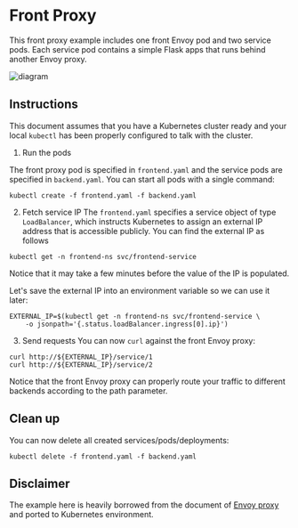 # Front Proxy

This front proxy example includes one front Envoy pod and two service pods.
Each service pod contains a simple Flask apps that runs behind another Envoy
proxy.

![diagram](https://lyft.github.io/envoy/docs/_images/docker_compose_v0.1.svg)

## Instructions

This document assumes that you have a Kubernetes cluster ready and your local
`kubectl` has been properly configured to talk with the cluster.

1. Run the pods

The front proxy pod is specified in `frontend.yaml` and the service pods are
specified in `backend.yaml`. You can start all pods with a single command:
```
kubectl create -f frontend.yaml -f backend.yaml
```

2. Fetch service IP
The `frontend.yaml` specifies a service object of type `LoadBalancer`, which
instructs Kubernetes to assign an external IP address that is accessible
publicly. You can find the external IP as follows
```
kubectl get -n frontend-ns svc/frontend-service
```
Notice that it may take a few minutes before the value of the IP is populated.

Let's save the external IP into an environment variable so we can use it later:
```
EXTERNAL_IP=$(kubectl get -n frontend-ns svc/frontend-service \
    -o jsonpath='{.status.loadBalancer.ingress[0].ip}')
```

3. Send requests
You can now `curl` against the front Envoy proxy:
```
curl http://${EXTERNAL_IP}/service/1
curl http://${EXTERNAL_IP}/service/2
```
Notice that the front Envoy proxy can properly route your traffic to different
backends according to the path parameter.

## Clean up

You can now delete all created services/pods/deployments:
```
kubectl delete -f frontend.yaml -f backend.yaml
```

## Disclaimer

The example here is heavily borrowed from the document of [Envoy
proxy](https://lyft.github.io/envoy/docs/install/sandboxes.html#front-proxy)
and ported to Kubernetes environment.
